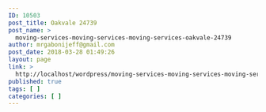 ```yaml
---
ID: 10503
post_title: Oakvale 24739
post_name: >
  moving-services-moving-services-moving-services-oakvale-24739
author: mrgabonijeff@gmail.com
post_date: 2018-03-28 01:49:26
layout: page
link: >
  http://localhost/wordpress/moving-services-moving-services-moving-services-oakvale-24739/
published: true
tags: [ ]
categories: [ ]
---
```

